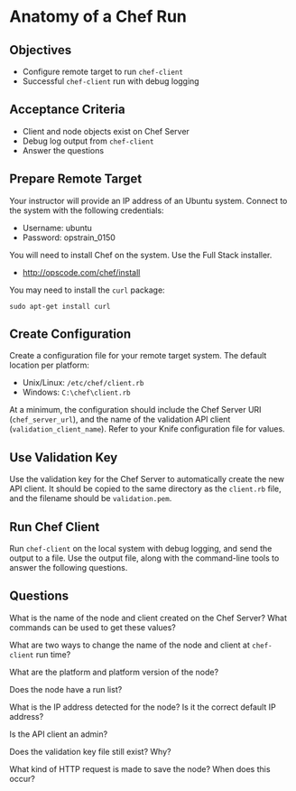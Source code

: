 Anatomy of a Chef Run
======================

## Objectives

* Configure remote target to run `chef-client`
* Successful `chef-client` run with debug logging

## Acceptance Criteria

* Client and node objects exist on Chef Server
* Debug log output from `chef-client`
* Answer the questions

## Prepare Remote Target

Your instructor will provide an IP address of an Ubuntu
system. Connect to the system with the following credentials:

* Username: ubuntu
* Password: opstrain_0150

You will need to install Chef on the system. Use the Full Stack
installer.

* http://opscode.com/chef/install

You may need to install the `curl` package:

    sudo apt-get install curl

## Create Configuration

Create a configuration file for your remote target system. The default
location per platform:

* Unix/Linux: `/etc/chef/client.rb`
* Windows: `C:\chef\client.rb`

At a minimum, the configuration should include the Chef Server URI
(`chef_server_url`), and the name of the validation API client
(`validation_client_name`). Refer to your Knife configuration file for
values.

## Use Validation Key

Use the validation key for the Chef Server to automatically create the
new API client. It should be copied to the same directory as the
`client.rb` file, and the filename should be `validation.pem`.

## Run Chef Client

Run `chef-client` on the local system with debug logging, and send the
output to a file. Use the output file, along with the command-line
tools to answer the following questions.

## Questions

What is the name of the node and client created on the Chef Server?
What commands can be used to get these values?

What are two ways to change the name of the node and client at
`chef-client` run time?

What are the platform and platform version of the node?

Does the node have a run list?

What is the IP address detected for the node? Is it the correct
default IP address?

Is the API client an admin?

Does the validation key file still exist? Why?

What kind of HTTP request is made to save the node? When does this
occur?
